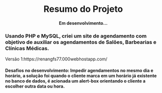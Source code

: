 <h1 align="center"> Resumo do Projeto </h1>
<h4 align="center">Em desenvolvimento...</h4>
<h3>Usando <strong>PHP e MySQL</strong>, criei um site de agendamento com objetivo de auxiliar os agendamentos de Salões, Barbearias e Clínicas Médicas. </h3>
  Versão 1:https://renangfs77.000webhostapp.com/
<h4>Desafios no desenvolvimento: Impedir agendamentos no mesmo dia e horário, a solução foi quando o cliente marca em um horário já existente no banco de dados,
é acionada um alert-box orientando o cliente a escolher outra data ou hora.</h4>



 
